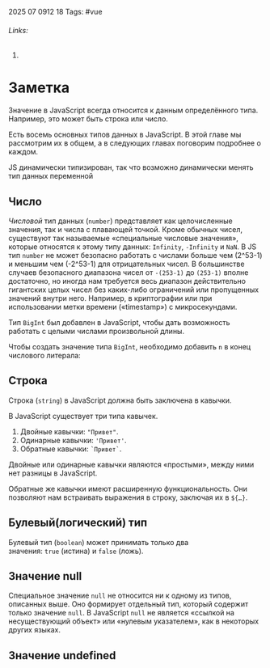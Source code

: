 2025 07 0912 18
Tags: #vue 
###### Links: 
1) 
# Заметка
Значение в JavaScript всегда относится к данным определённого типа. Например, это может быть строка или число.

Есть восемь основных типов данных в JavaScript. В этой главе мы рассмотрим их в общем, а в следующих главах поговорим подробнее о каждом.

JS динамически типизирован, так что возможно динамически менять тип данных переменной

## Число
_Числовой_ тип данных (`number`) представляет как целочисленные значения, так и числа с плавающей точкой.
Кроме обычных чисел, существуют так называемые «специальные числовые значения», которые относятся к этому типу данных: `Infinity`, `-Infinity` и `NaN`.
В JS тип `number` не может безопасно работать с числами больше чем (2^53-1) и меньшим чем (-2^53-1) для отрицательных чисел.
В большинстве случаев безопасного диапазона чисел от `-(253-1)` до `(253-1)` вполне достаточно, но иногда нам требуется весь диапазон действительно гигантских целых чисел без каких-либо ограничений или пропущенных значений внутри него. Например, в криптографии или при использовании метки времени («timestamp») с микросекундами.

Тип `BigInt` был добавлен в JavaScript, чтобы дать возможность работать с целыми числами произвольной длины.

Чтобы создать значение типа `BigInt`, необходимо добавить `n` в конец числового литерала:
## Строка
Строка (`string`) в JavaScript должна быть заключена в кавычки.

В JavaScript существует три типа кавычек.

1. Двойные кавычки: `"Привет"`.
2. Одинарные кавычки: `'Привет'`.
3. Обратные кавычки: `` `Привет` ``.

Двойные или одинарные кавычки являются «простыми», между ними нет разницы в JavaScript.

Обратные же кавычки имеют расширенную функциональность. Они позволяют нам встраивать выражения в строку, заключая их в `${…}`. 
## Булевый(логический) тип
Булевый тип (`boolean`) может принимать только два значения: `true` (истина) и `false` (ложь).
## Значение null
Специальное значение `null` не относится ни к одному из типов, описанных выше. Оно формирует отдельный тип, который содержит только значение `null`. В JavaScript `null` не является «ссылкой на несуществующий объект» или «нулевым указателем», как в некоторых других языках.
## Значение undefined
